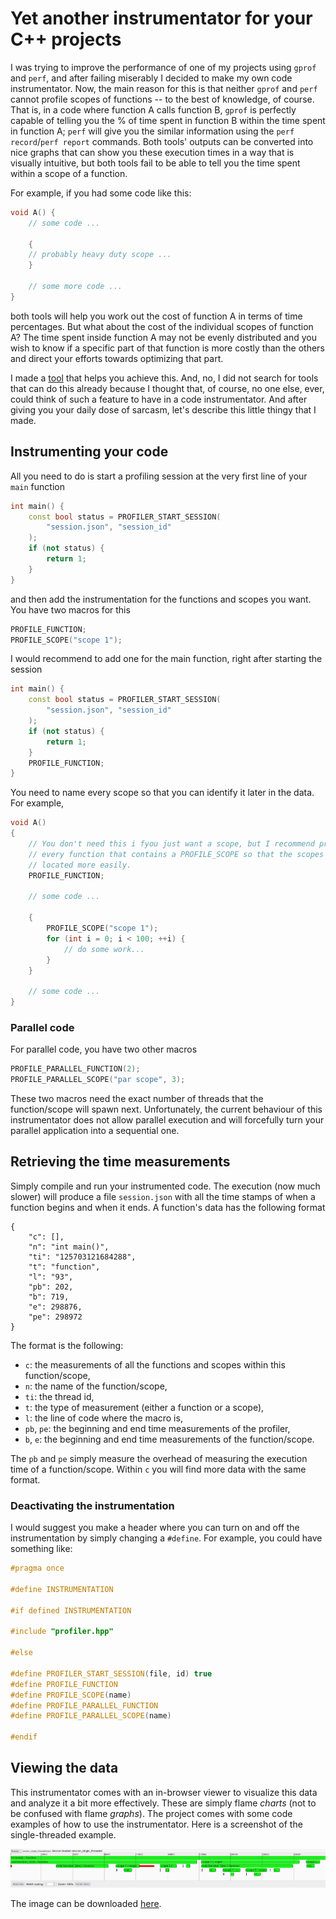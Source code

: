 # Yet another instrumentator for your C++ projects

I was trying to improve the performance of one of my projects using `gprof` and `perf`, and after failing miserably I decided to make my own code instrumentator. Now, the main reason for this is that neither `gprof` and `perf` cannot profile scopes of functions -- to the best of knowledge, of course. That is, in a code where function A calls function B, `gprof` is perfectly capable of telling you the % of time spent in function B within the time spent in function A; `perf` will give you the similar information using the `perf record`/`perf report` commands. Both tools' outputs can be converted into nice graphs that can show you these execution times in a way that is visually intuitive, but both tools fail to be able to tell you the time spent within a scope of a function.

For example, if you had some code like this:
```c++
void A() {
    // some code ...

    {
    // probably heavy duty scope ...
    }

    // some more code ...
}
```
both tools will help you work out the cost of function A in terms of time percentages. But what about the cost of the individual scopes of function A? The time spent inside function A may not be evenly distributed and you wish to know if a specific part of that function is more costly than the others and direct your efforts towards optimizing that part.

I made a [tool](github.com/lluisalemanypuig/flame-charts) that helps you achieve this. And, no, I did not search for tools that can do this already because I thought that, of course, no one else, ever, could think of such a feature to have in a code instrumentator. And after giving you your daily dose of sarcasm, let's describe this little thingy that I made.

## Instrumenting your code

All you need to do is start a profiling session at the very first line of your `main` function
```c++
int main() {
    const bool status = PROFILER_START_SESSION(
		"session.json", "session_id"
	);
	if (not status) {
		return 1;
	}
}
```
and then add the instrumentation for the functions and scopes you want. You have two macros for this
```c++
PROFILE_FUNCTION;
PROFILE_SCOPE("scope 1");
```
I would recommend to add one for the main function, right after starting the session
```c++
int main() {
    const bool status = PROFILER_START_SESSION(
		"session.json", "session_id"
	);
	if (not status) {
		return 1;
	}
    PROFILE_FUNCTION;
}
```
You need to name every scope so that you can identify it later in the data. For example,
```c++
void A()
{
    // You don't need this i fyou just want a scope, but I recommend profiling
    // every function that contains a PROFILE_SCOPE so that the scopes can be
    // located more easily.
    PROFILE_FUNCTION;

    // some code ...

    {
        PROFILE_SCOPE("scope 1");
        for (int i = 0; i < 100; ++i) {
            // do some work...
        }
    }

    // some code ...
}
```

### Parallel code

For parallel code, you have two other macros
```c++
PROFILE_PARALLEL_FUNCTION(2);
PROFILE_PARALLEL_SCOPE("par scope", 3);
```
These two macros need the exact number of threads that the function/scope will spawn next. Unfortunately, the current behaviour of this instrumentator does not allow parallel execution and will forcefully turn your parallel application into a sequential one.

## Retrieving the time measurements

Simply compile and run your instrumented code. The execution (now much slower) will produce a file `session.json` with all the time stamps of when a function begins and when it ends. A function's data has the following format
```
{
    "c": [],
    "n": "int main()",
    "ti": "125703121684288",
    "t": "function",
    "l": "93",
    "pb": 202,
    "b": 719,
    "e": 298876,
    "pe": 298972
}
```

The format is the following:
- `c`: the measurements of all the functions and scopes within this function/scope,
- `n`: the name of the function/scope,
- `ti`: the thread id,
- `t`: the type of measurement (either a function or a scope),
- `l`: the line of code where the macro is,
- `pb`, `pe`: the beginning and end time measurements of the profiler,
- `b`, `e`: the beginning and end time measurements of the function/scope.

The `pb` and `pe` simply measure the overhead of measuring the execution time of a function/scope. Within `c` you will find more data with the same format.

### Deactivating the instrumentation

I would suggest you make a header where you can turn on and off the instrumentation by simply changing a `#define`. For example, you could have something like:
```c++
#pragma once

#define INSTRUMENTATION

#if defined INSTRUMENTATION

#include "profiler.hpp"

#else

#define PROFILER_START_SESSION(file, id) true
#define PROFILE_FUNCTION
#define PROFILE_SCOPE(name)
#define PROFILE_PARALLEL_FUNCTION
#define PROFILE_PARALLEL_SCOPE(name)

#endif
```

## Viewing the data

This instrumentator comes with an in-browser viewer to visualize this data and analyze it a bit more effectively. These are simply flame _charts_ (not to be confused with flame _graphs_). The project comes with some code examples of how to use the instrumentator. Here is a screenshot of the single-threaded example.

![A screenshot of a small trace](screenshot.png)

The image can be downloaded [here](github.com/lluisalemanypuig.github.io/blog/2025_09_27/screenshot.png).